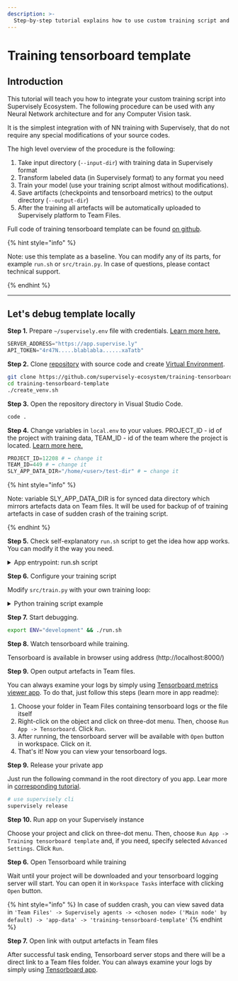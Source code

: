 ```yaml
---
description: >-
  Step-by-step tutorial explains how to use custom training script and log results in Tensorboard
---
```


# Training tensorboard template

## Introduction

This tutorial will teach you how to integrate your custom training script into Supervisely Ecosystem. The following procedure can be used with any Neural Network architecture and for any Computer Vision task. 

It is the simplest integration with of NN training with Supervisely, that do not require any special modifications of your source codes. 

The high level overview of the procedure is the following:

1. Take input directory (`--input-dir`) with training data in Supervisely format
2. Transform labeled data (in Supervisely format) to any format you need
3. Train your model (use your training script almost without modifications).
4. Save artifacts (checkpoints and tensorboard metrics) to the output directory (`--output-dir`) 
5. After the training all artefacts will be automatically uploaded to Supervisely platform to Team Files.

Full code of training tensorboard template can be found [on github](https://github.com/supervisely-ecosystem/training-tensorboard-template).

{% hint style="info" %}

Note: use this template as a baseline. You can modify any of its parts, for example `run.sh` or `src/train.py`. In case of questions, please contact technical support.

{% endhint %}


<!-- ![training-tensorboard\_template]() -->

***

## Let's debug template locally

**Step 1.** Prepare `~/supervisely.env` file with credentials. [Learn more here.](../../getting-started/basics-of-authentication.md#use-.env-file-recommended)

```python
SERVER_ADDRESS="https://app.supervise.ly"
API_TOKEN="4r47N.....blablabla......xaTatb" 
```


**Step 2.** Clone [repository](https://github.com/supervisely-ecosystem/training-tensorboard-template) with source code and create [Virtual Environment](https://docs.python.org/3/library/venv.html).

```bash
git clone https://github.com/supervisely-ecosystem/training-tensorboard-template
cd training-tensorboard-template
./create_venv.sh
```

**Step 3.** Open the repository directory in Visual Studio Code.

```bash
code .
```

**Step 4.** Change variables in `local.env` to your values. PROJECT_ID - id of the project with training data, TEAM_ID - id of the team where the project is located. [Learn more here.](https://developer.supervise.ly/getting-started/environment-variables)

```python
PROJECT_ID=12208 # ⬅️ change it
TEAM_ID=449 # ⬅️ change it
SLY_APP_DATA_DIR="/home/<user>/test-dir" # ⬅️ change it
```

{% hint style="info" %}

Note: variable SLY_APP_DATA_DIR is for synced data directory which mirrors artefacts data on Team files. It will be used for backup of of training artefacts in case of sudden crash of the training script.

{% endhint %}


**Step 5.** Check self-explanatory `run.sh` script to get the idea how app works. You can modify it the way you need.


<details>

<summary>App entrypoint: run.sh script</summary>

```bash
# !/bin/bash
set -e # This will cause the python script to exit immediately if any command exits with a non-zero status.

if [ "$ENV" = "development" ]
then
    source ~/supervisely.env 
    source local.env 
    export SERVER_ADDRESS 
    export API_TOKEN
fi 

INPUT_DIR="/tmp/training_data/"     # training data 
OUTPUT_DIR=$SLY_APP_DATA_DIR        # artefacts data 
# Note: variable $SLY_APP_DATA_DIR is for synced_data_dir which mirrors artefacts data on teamfiles
PROJECT_NAME=$(supervisely project get-name -id $PROJECT_ID)

# download project 
supervisely project download -id $PROJECT_ID --dst $INPUT_DIR

# run tensorboard
nohup tensorboard --logdir $OUTPUT_DIR --port 8000  --host 0.0.0.0 --reload_multifile=true --load_fast=false --path_prefix=$BASE_URL &> output & sleep 5 

# training script
python3 src/train.py --input-dir $INPUT_DIR --output-dir $OUTPUT_DIR  

# upload artefacts
supervisely teamfiles upload -id $TEAM_ID --src $OUTPUT_DIR --dst "/my-training/$TASK_ID-$PROJECT_ID-$PROJECT_NAME/" 

if [ "$ENV" != "development" ]
then
    supervisely task set-output-dir -id $TASK_ID --team-id $TEAM_ID  --dir "/my-training/$TASK_ID-$PROJECT_ID-$PROJECT_NAME/"
fi 

# cleaning the space on agent
echo "Deleting $OUTPUT_DIR contents"
rm -rf $OUTPUT_DIR/*

```

</details>

**Step 6.** Configure your training script

Modify `src/train.py` with your own training loop:

<details>

<summary>Python training script example</summary>

```python

import argparse
import os
import time
import torch
from torch.utils.tensorboard import SummaryWriter
import supervisely as sly


def train(input_dir: str, output_dir: str) -> None:
    """
    train model on input_dir, log metrics to tensorboard, save artefacts to output_dir
    """

    print(f"Input directory with training data: {input_dir}")
    # hint: transform data in supervisely format to the format your training script understands

    print(f"Training started, artefacts will be saved to {output_dir} ...")
    os.makedirs(output_dir, exist_ok=True)

    # Start a TensorBoard writer
    writer = SummaryWriter(output_dir)

    iters = 150
    progress = sly.Progress(message="Training...", total_cnt=iters)
    for step in range(iters):
        time.sleep(0.1)  # imitates training process
        loss = 1.0 / (step + 1)

        print(f"Step [{step}]: loss={loss:.4f}")
        writer.add_scalar("Loss", loss, step)  # Log smth to TensorBoard

        # save fake checkpoint every 30 iterations
        if step != 0 and step % 30 == 0:
            torch.save(
                {"iter": step, "model_state_dict": {"a": "b"}, "loss": loss},
                os.path.join(output_dir, f"{step:05d}.pt"),
            )

        progress.iter_done_report()  # log to view progress bar in Supervisely

    # Close the TensorBoard writer
    writer.close()
    print("Training finished")


if __name__ == "__main__":
    parser = argparse.ArgumentParser(description="Training tensorboard template")
    parser.add_argument("--input-dir", "-i", required=True, help="Input dir with training data")
    parser.add_argument("--output-dir", "-o", required=True, help="Dir for training artefacts")

    args = parser.parse_args()
    train(args.input_dir, args.output_dir)

```

</details>



**Step 7.** Start debugging.

```bash
export ENV="development" && ./run.sh
```

**Step 8.** Watch tensorboard while training.

Tensorboard is available in browser using address (http://localhost:8000/)

**Step 9.** Open output artefacts in Team files.

You can always examine your logs by simply using [Tensorboard metrics viewer app](https://ecosystem.supervise.ly/apps/tensorboard-logs-viewer). To do that, just follow this steps (learn more in app readme):

1. Choose your folder in Team Files containing tensorboard logs or the file itself
2. Right-click on the object and click on three-dot menu. Then, choose `Run App -> Tensorboard`. Click `Run`.
3. After running, the tensorboard server will be available with `Open` button in workspace. Click on it.
4. That's it! Now you can view your tensorboard logs.

**Step 9.** Release your private app

Just run the following command in the root directory of you app. Lear more in [corresponding tutorial](https://developer.supervise.ly/app-development/basics/add-private-app).

```bash
# use supervisely cli
supervisely release
```

**Step 10.** Run app on your Supervisely instance

Choose your project and click on three-dot menu. Then, choose `Run App -> Training tensorboard template` and, if you need, specify selected `Advanced Settings`. Click `Run`.

<!-- ![training-tensorboard\_template]() -->

**Step 6.** Open Tensorboard while training

Wait until your project will be downloaded and your tensorboard logging server will start. You can open it in `Workspace Tasks` interface with clicking `Open` button.

{% hint style="info" %}
In case of sudden crash, you can view saved data in `'Team Files' -> Supervisely agents -> <chosen node> ('Main node' by default) -> 'app-data' -> 'training-tensorboard-template'`
{% endhint %}

<!-- ![training-tensorboard\_template]() -->

**Step 7.** Open link with output artefacts in Team files

After successful task ending, Tensorboard server stops and there will be a direct link to a Team files folder. You can always examine your logs by simply using [Tensorboard app](https://ecosystem.supervise.ly/apps/tensorboard-logs-viewer). 